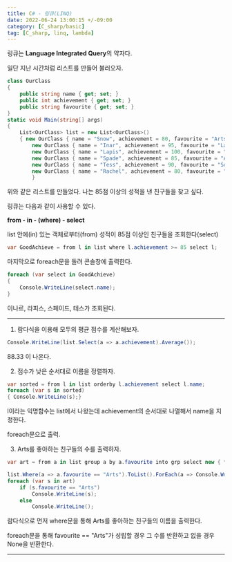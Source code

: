 ```yaml
---
title: C# - 링큐(LINQ)
date: 2022-06-24 13:00:15 +/-09:00
category: [C_sharp/basic]
tag: [C_sharp, linq, lambda]
---
```


링큐는 <b>Language Integrated Query</b>의 약자다.

일단 지난 시간처럼 리스트를 만들어 불러오자.

```csharp
class OurClass
{
    public string name { get; set; }
    public int achievement { get; set; }
    public string favourite { get; set; }
}
static void Main(string[] args)
{
    List<OurClass> list = new List<OurClass>()
    { new OurClass { name = "Snow", achievement = 80, favourite = "Arts" },
        new OurClass { name = "Inar", achievement = 95, favourite = "Language" },
        new OurClass { name = "Lapis", achievement = 100, favourite = "Mathematics" },
        new OurClass { name = "Spade", achievement = 85, favourite = "Arts" },
        new OurClass { name = "Tess", achievement = 90, favourite = "Social" },
        new OurClass { name = "Rachel", achievement = 80, favourite = "Arts" } };
        }
```

위와 같은 리스트를 만들었다. 나는 85점 이상의 성적을 낸 친구들을 찾고 싶다.

링큐는 다음과 같이 사용할 수 있다.

<b>from - in - (where) - select</b>

list 안에(in) 있는 객체로부터(from) 성적이 85점 이상인 친구들을 조회한다(select)

```csharp
var GoodAchieve = from l in list where l.achievement >= 85 select l;
```

마지막으로 foreach문을 돌려 콘솔창에 출력한다.

```csharp
foreach (var select in GoodAchieve)
{
    Console.WriteLine(select.name);
}
```
이나르, 라피스, 스페이드, 테스가 조회된다.

---

1. 람다식을 이용해 모두의 평균 점수를 계산해보자.

```csharp
Console.WriteLine(list.Select(a => a.achievement).Average());
```

88.33 이 나온다.



2. 점수가 낮은 순서대로 이름을 정렬하자.

```csharp
var sorted = from l in list orderby l.achievement select l.name;
foreach (var s in sorted)
{ Console.WriteLine(s);}
```
l이라는 익명함수는 list에서 나왔는데 achievement의 순서대로 나열해서 name을 지정한다.

foreach문으로 출력.



3. Arts를 좋아하는 친구들의 수를 출력하자.

```csharp
var art = from a in list group a by a.favourite into grp select new { favourite = grp.Key, Count = grp.Count() };

list.Where(a => a.favourite == "Arts").ToList().ForEach(a => Console.WriteLine(a.name));
foreach (var s in art)
    if (s.favourite == "Arts")
        Console.WriteLine(s);
    else
        Console.WriteLine();
```
람다식으로 먼저 where문을 통해 Arts를 좋아하는 친구들의 이름을 출력한다.

foreach문을 통해 favourite == "Arts"가 성립할 경우 그 수를 반환하고 없을 경우 None을 반환한다.

---